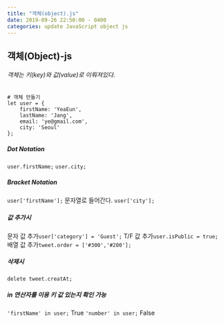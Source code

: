 ```yaml
---
title: "객체(object).js"
date: 2019-09-26 22:50:00 - 0400
categories: update JavaScript object js
---
```


## 객체(Object)-js

###### 객체는 키(key)와 값(value)로 이뤄져있다.

```
# 객체 만들기
let user = {
	firstName: 'YeaEun',
    lastName: 'Jang',
    email: 'ye@gmail.com',
    city: 'Seoul'
};
```

##### Dot Notation
`user.firstName;`
`user.city;`

##### Bracket Notation
`user['firstName'];` 문자열로 들어간다.
`user['city'];`

##### 값 추가시
문자 값 추가`user['category'] = 'Guest';`
T/F 값 추가`user.isPublic = true;`
배열 값 추가`tweet.order = ['#300','#200'];`

##### 삭제시
`delete tweet.creatAt;`

##### in 연산자를 이용 키 값 있는지 확인 가능
`'firstName' in user;` True
`'number' in user;`    False
